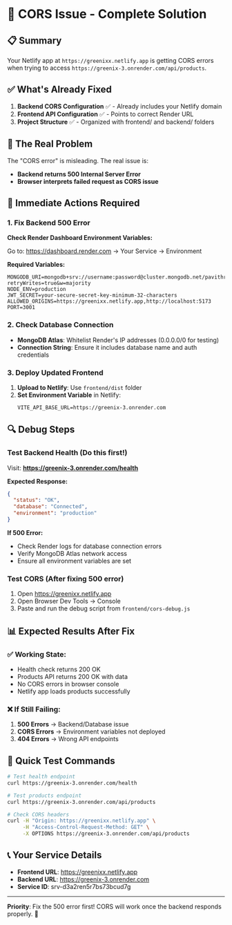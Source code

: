 # 🎯 CORS Issue - Complete Solution

## 📋 Summary
Your Netlify app at `https://greenixx.netlify.app` is getting CORS errors when trying to access `https://greenix-3.onrender.com/api/products`.

## ✅ What's Already Fixed
1. **Backend CORS Configuration** ✅ - Already includes your Netlify domain
2. **Frontend API Configuration** ✅ - Points to correct Render URL
3. **Project Structure** ✅ - Organized with frontend/ and backend/ folders

## 🚨 The Real Problem
The "CORS error" is misleading. The real issue is:
- **Backend returns 500 Internal Server Error**
- **Browser interprets failed request as CORS issue**

## 🔧 Immediate Actions Required

### 1. Fix Backend 500 Error
**Check Render Dashboard Environment Variables:**

Go to: https://dashboard.render.com → Your Service → Environment

**Required Variables:**
```env
MONGODB_URI=mongodb+srv://username:password@cluster.mongodb.net/pavithratraders?retryWrites=true&w=majority
NODE_ENV=production
JWT_SECRET=your-secure-secret-key-minimum-32-characters
ALLOWED_ORIGINS=https://greenixx.netlify.app,http://localhost:5173
PORT=3001
```

### 2. Check Database Connection
- **MongoDB Atlas**: Whitelist Render's IP addresses (0.0.0.0/0 for testing)
- **Connection String**: Ensure it includes database name and auth credentials

### 3. Deploy Updated Frontend
1. **Upload to Netlify**: Use `frontend/dist` folder
2. **Set Environment Variable** in Netlify:
   ```
   VITE_API_BASE_URL=https://greenix-3.onrender.com
   ```

## 🔍 Debug Steps

### Test Backend Health (Do this first!)
Visit: **https://greenix-3.onrender.com/health**

**Expected Response:**
```json
{
  "status": "OK",
  "database": "Connected",
  "environment": "production"
}
```

**If 500 Error:**
- Check Render logs for database connection errors
- Verify MongoDB Atlas network access
- Ensure all environment variables are set

### Test CORS (After fixing 500 error)
1. Open https://greenixx.netlify.app
2. Open Browser Dev Tools → Console
3. Paste and run the debug script from `frontend/cors-debug.js`

## 📊 Expected Results After Fix

### ✅ Working State:
- Health check returns 200 OK
- Products API returns 200 OK with data
- No CORS errors in browser console
- Netlify app loads products successfully

### ❌ If Still Failing:
1. **500 Errors** → Backend/Database issue
2. **CORS Errors** → Environment variables not deployed
3. **404 Errors** → Wrong API endpoints

## 🚀 Quick Test Commands

```bash
# Test health endpoint
curl https://greenix-3.onrender.com/health

# Test products endpoint  
curl https://greenix-3.onrender.com/api/products

# Check CORS headers
curl -H "Origin: https://greenixx.netlify.app" \
     -H "Access-Control-Request-Method: GET" \
     -X OPTIONS https://greenix-3.onrender.com/api/products
```

## 📞 Your Service Details
- **Frontend URL**: https://greenixx.netlify.app
- **Backend URL**: https://greenix-3.onrender.com  
- **Service ID**: srv-d3a2ren5r7bs73bcud7g

---

**Priority**: Fix the 500 error first! CORS will work once the backend responds properly. 🎯